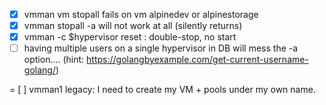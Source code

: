 - [x] vmman vm stopall fails on vm alpinedev or alpinestorage
- [x] vmman stopall -a will not work at all (silently returns)
- [x] vmman -c $hypervisor reset : double-stop, no start
- [ ] having multiple users on a single hypervisor in DB will mess the -a option.... (hint: https://golangbyexample.com/get-current-username-golang/)

= [ ] vmman1 legacy: I need to create my VM + pools under my own name.